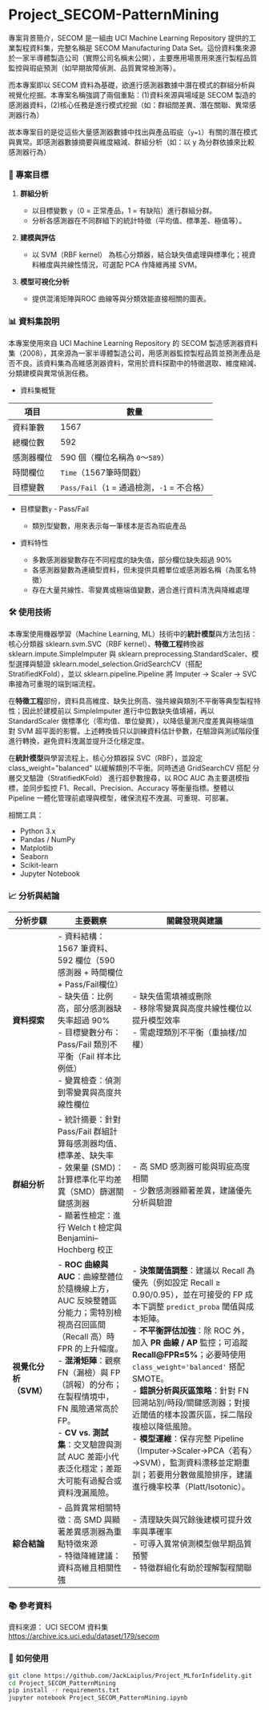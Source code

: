 # Project_SECOM-PatternMining

專案背景簡介，SECOM 是一組由 UCI Machine Learning Repository 提供的工業製程資料集，完整名稱是 SECOM Manufacturing Data Set。這份資料集來源於一家半導體製造公司（實際公司名稱未公開），主要應用場景用來進行製程品質監控與瑕疵預測（如早期故障偵測、品質異常檢測等）。

而本專案即以 SECOM 資料為基礎，欲進行感測器數據中潛在模式的群組分析與視覺化挖掘。本專案名稱強調了兩個重點：(1)資料來源與場域是 SECOM 製造的感測器資料，(2)核心任務是進行模式挖掘（如：群組間差異、潛在關聯、異常感測器行為）


故本專案目的是從這些大量感測器數據中找出與產品瑕疵（`y=1`）有關的潛在模式與異常。即感測器數據摘要與維度縮減、群組分析（如：以 y 為分群依據來比較感測器行為）

### 🎯 專案目標

1. **群組分析**
   - 以目標變數 `y`（0 = 正常產品，1 = 有缺陷）進行群組分群。
   - 分析各感測器在不同群組下的統計特徵（平均值、標準差、極值等）。

2. **建模與評估**
   - 以 SVM（RBF kernel） 為核心分類器，結合缺失值處理與標準化；視資料維度與共線性情況，可選配 PCA 作降維再接 SVM。

3. **模型可視化分析**
   - 提供混淆矩陣與ROC 曲線等與分類效能直接相關的圖表。

### 📊 資料集說明

本專案使用來自 UCI Machine Learning Repository 的 SECOM 製造感測器資料集（2008），其來源為一家半導體製造公司，用感測器監控製程品質並預測產品是否不良。該資料集為高維感測器資料，常用於資料探勘中的特徵選取、維度縮減、分類建模與異常偵測任務。

- 資料集概覽

| 項目    | 數量                                 |
| ----- | ---------------------------------- |
| 資料筆數  | 1567                               |
| 總欄位數  | 592                                |
| 感測器欄位 | 590 個（欄位名稱為 `0`～`589`）             |
| 時間欄位  | `Time`（1567筆時間戳）            |
| 目標變數  | `Pass/Fail`（`1` = 通過檢測，`-1` = 不合格） |

- 目標變數`y` - Pass/Fail
  - 類別型變數，用來表示每一筆樣本是否為瑕疵產品

- 資料特性
  - 多數感測器變數存在不同程度的缺失值，部分欄位缺失超過 90%
  - 各感測器變數為連續型資料，但未提供具體單位或感測器名稱（為匿名特徵）
  - 存在大量共線性、零變異或極端值變數，適合進行資料清洗與降維處理

### 🛠️ 使用技術

本專案使用機器學習（Machine Learning, ML）技術中的**統計模型**與方法包括：核心分類器 sklearn.svm.SVC（RBF kernel）、**特徵工程**轉換器 sklearn.impute.SimpleImputer 與 sklearn.preprocessing.StandardScaler、模型選擇與驗證 sklearn.model_selection.GridSearchCV（搭配 StratifiedKFold），並以 sklearn.pipeline.Pipeline 將 Imputer → Scaler → SVC 串接為可重現的端到端流程。

在**特徵工程**部份，資料具高維度、缺失比例高、強共線與類別不平衡等典型製程特性；因此於建模前以 SimpleImputer 進行中位數缺失值填補，再以 StandardScaler 做標準化（零均值、單位變異），以降低量測尺度差異與極端值對 SVM 超平面的影響。上述轉換皆只以訓練資料估計參數，在驗證與測試階段僅進行轉換，避免資料洩漏並提升泛化穩定度。

在**統計模型**與學習流程上，核心分類器採 SVC（RBF），並設定 class_weight="balanced" 以緩解類別不平衡。同時透過 GridSearchCV 搭配 分層交叉驗證（StratifiedKFold） 進行超參數搜尋，以 ROC AUC 為主要選模指標，並同步監控 F1、Recall、Precision、Accuracy 等衡量指標。整體以 Pipeline 一體化管理前處理與模型，確保流程不洩漏、可重現、可部署。

相關工具：

- Python 3.x
- Pandas / NumPy
- Matplotlib
- Seaborn
- Scikit-learn
- Jupyter Notebook

### 📈 分析與結論

| 分析步驟           | 主要觀察                                                                                                                                                                                            | 關鍵發現與建議                                                                                                                                                                                                                                                                                                                                                                                |
| -------------- | ----------------------------------------------------------------------------------------------------------------------------------------------------------------------------------------------- | -------------------------------------------------------------------------------------------------------------------------------------------------------------------------------------------------------------------------------------------------------------------------------------------------------------------------------------------------------------------------------------- |
| **資料探索**       | - 資料結構：1567 筆資料、592 欄位（590 感測器 + 時間欄位 + Pass/Fail欄位）<br>- 缺失值：比例高，部分感測器缺失率超過 90%<br>- 目標變數分布：Pass/Fail 類別不平衡（Fail 样本比例低）<br>- 變異檢查：偵測到零變異與高度共線性欄位                                               | - 缺失值需填補或刪除<br>- 移除零變異與高度共線性欄位以提升模型效率<br>- 需處理類別不平衡（重抽樣/加權）                                                                                                                                                                                                                                                                                                                            |
| **群組分析**       | - 統計摘要：針對 Pass/Fail 群組計算每感測器均值、標準差、缺失率<br> - 效果量 (SMD)：計算標準化平均差異（SMD）篩選關鍵感測器<br> - 顯著性檢定：進行 Welch t 檢定與 Benjamini–Hochberg 校正                                                                   | - 高 SMD 感測器可能與瑕疵高度相關<br>- 少數感測器顯著差異，建議優先分析與驗證                                                                                                                                                                                                                                                                                                                                          |
| **視覺化分析（SVM）** | - **ROC 曲線與 AUC**：曲線整體位於隨機線上方，AUC 反映整體區分能力；需特別檢視高召回區間（Recall 高）時 FPR 的上升幅度。<br>- **混淆矩陣**：觀察 FN（漏檢）與 FP（誤報）的分布；在製程情境中，FN 風險通常高於 FP。<br>- **CV vs. 測試集**：交叉驗證與測試 AUC 差距小代表泛化穩定；差距大可能有過擬合或資料洩漏風險。 | - **決策閾值調整**：建議以 Recall 為優先（例如設定 Recall ≥ 0.90/0.95），並在可接受的 FP 成本下調整 `predict_proba` 閾值與成本矩陣。<br>- **不平衡評估加強**：除 ROC 外，加入 **PR 曲線 / AP** 監控；可追蹤 **Recall\@FPR≤5%**；必要時使用 `class_weight='balanced'` 搭配 SMOTE。<br>- **錯誤分析與灰區策略**：針對 FN 回溯站別/時段/關鍵感測器；對接近閾值的樣本設置灰區，採二階段複檢以降低風險。<br>- **模型運維**：保存完整 Pipeline（Imputer→Scaler→PCA〈若有〉→SVM），監測資料漂移並定期重訓；若要用分數做風險排序，建議進行機率校準（Platt/Isotonic）。 |
| **綜合結論**       | - 品質異常相關特徵：高 SMD 與顯著差異感測器為重點特徵來源<br>- 特徵降維建議：資料高維且相關性強                                                                                                                                          | - 清理缺失與冗餘後建模可提升效率與準確率<br>- 可導入異常偵測模型做早期品質預警<br>- 特徵群組化有助於理解製程關聯                                                                                                                            

### 📚 參考資料

資料來源： UCI SECOM 資料集 https://archive.ics.uci.edu/dataset/179/secom

### 🚀 如何使用

```bash
git clone https://github.com/JackLaiplus/Project_MLforInfidelity.git
cd Project_SECOM_PatternMining
pip install -r requirements.txt
jupyter notebook Project_SECOM_PatternMining.ipynb
```


